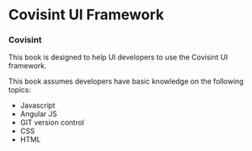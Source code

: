 # Covisint UI Framework

### Covisint

This book is designed to help UI developers to use the Covisint UI framework.

This book assumes developers have basic knowledge on the following topics:

* Javascript
* Angular JS
* GIT version control
* CSS
* HTML

